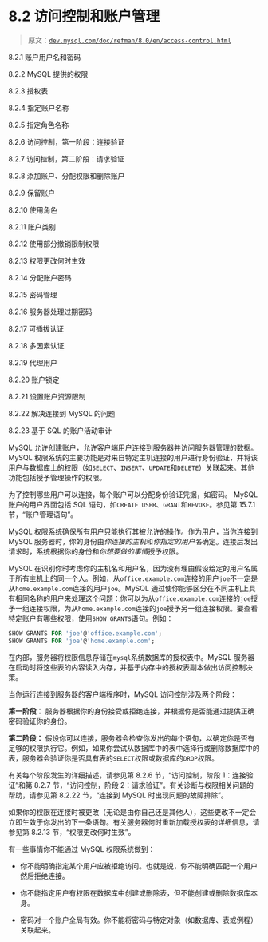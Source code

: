 # 8.2 访问控制和账户管理

> 原文：[`dev.mysql.com/doc/refman/8.0/en/access-control.html`](https://dev.mysql.com/doc/refman/8.0/en/access-control.html)

8.2.1 账户用户名和密码

8.2.2 MySQL 提供的权限

8.2.3 授权表

8.2.4 指定账户名称

8.2.5 指定角色名称

8.2.6 访问控制，第一阶段：连接验证

8.2.7 访问控制，第二阶段：请求验证

8.2.8 添加账户、分配权限和删除账户

8.2.9 保留账户

8.2.10 使用角色

8.2.11 账户类别

8.2.12 使用部分撤销限制权限

8.2.13 权限更改何时生效

8.2.14 分配账户密码

8.2.15 密码管理

8.2.16 服务器处理过期密码

8.2.17 可插拔认证

8.2.18 多因素认证

8.2.19 代理用户

8.2.20 账户锁定

8.2.21 设置账户资源限制

8.2.22 解决连接到 MySQL 的问题

8.2.23 基于 SQL 的账户活动审计

MySQL 允许创建账户，允许客户端用户连接到服务器并访问服务器管理的数据。 MySQL 权限系统的主要功能是对来自特定主机连接的用户进行身份验证，并将该用户与数据库上的权限（如`SELECT`、`INSERT`、`UPDATE`和`DELETE`）关联起来。其他功能包括授予管理操作的权限。

为了控制哪些用户可以连接，每个账户可以分配身份验证凭据，如密码。 MySQL 账户的用户界面包括 SQL 语句，如`CREATE USER`、`GRANT`和`REVOKE`。参见第 15.7.1 节，“账户管理语句”。

MySQL 权限系统确保所有用户只能执行其被允许的操作。作为用户，当你连接到 MySQL 服务器时，你的身份由*你连接的主机*和*你指定的用户名*确定。连接后发出请求时，系统根据你的身份和*你想要做的事情*授予权限。

MySQL 在识别你时考虑你的主机名和用户名，因为没有理由假设给定的用户名属于所有主机上的同一个人。例如，从`office.example.com`连接的用户`joe`不一定是从`home.example.com`连接的用户`joe`。MySQL 通过使你能够区分在不同主机上具有相同名称的用户来处理这个问题：你可以为从`office.example.com`连接的`joe`授予一组连接权限，为从`home.example.com`连接的`joe`授予另一组连接权限。要查看特定账户有哪些权限，使用`SHOW GRANTS`语句。例如：

```sql
SHOW GRANTS FOR 'joe'@'office.example.com';
SHOW GRANTS FOR 'joe'@'home.example.com';
```

在内部，服务器将权限信息存储在`mysql`系统数据库的授权表中。MySQL 服务器在启动时将这些表的内容读入内存，并基于内存中的授权表副本做出访问控制决策。

当你运行连接到服务器的客户端程序时，MySQL 访问控制涉及两个阶段：

**第一阶段：** 服务器根据你的身份接受或拒绝连接，并根据你是否能通过提供正确密码验证你的身份。

**第二阶段：** 假设你可以连接，服务器会检查你发出的每个语句，以确定你是否有足够的权限执行它。例如，如果你尝试从数据库中的表中选择行或删除数据库中的表，服务器会验证你是否具有表的`SELECT`权限或数据库的`DROP`权限。

有关每个阶段发生的详细描述，请参见第 8.2.6 节，“访问控制，阶段 1：连接验证”和第 8.2.7 节，“访问控制，阶段 2：请求验证”。有关诊断与权限相关问题的帮助，请参见第 8.2.22 节，“连接到 MySQL 时出现问题的故障排除”。

如果你的权限在连接时被更改（无论是由你自己还是其他人），这些更改不一定会立即生效于你发出的下一条语句。有关服务器何时重新加载授权表的详细信息，请参见第 8.2.13 节，“权限更改何时生效”。

有一些事情你不能通过 MySQL 权限系统做到：

+   你不能明确指定某个用户应被拒绝访问。也就是说，你不能明确匹配一个用户然后拒绝连接。

+   你不能指定用户有权限在数据库中创建或删除表，但不能创建或删除数据库本身。

+   密码对一个账户全局有效。你不能将密码与特定对象（如数据库、表或例程）关联起来。
